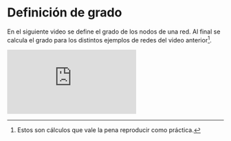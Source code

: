 # Definición de grado

En el siguiente video se define el grado de los nodos de una red. Al final se calcula el grado para los distintos ejemplos de redes del video anterior[^sn1].

[^sn1]: Estos son cálculos que vale la pena reproducir como práctica.

<div class="iframe-container-out">
	<div class="iframe-container-in">
		<iframe src="https://www.youtube.com/embed/KchTEhPewGI" title="YouTube video player" frameborder="0" allow="accelerometer; autoplay; clipboard-write; encrypted-media; gyroscope; picture-in-picture" allowfullscreen></iframe>
	</div>
</div>
